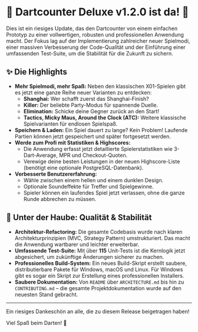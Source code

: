 # 🎉 Dartcounter Deluxe v1.2.0 ist da! 🎉

Dies ist ein riesiges Update, das den Dartcounter von einem einfachen Prototyp zu einer vollwertigen, robusten und professionellen Anwendung macht. Der Fokus lag auf der Implementierung zahlreicher neuer Spielmodi, einer massiven Verbesserung der Code-Qualität und der Einführung einer umfassenden Test-Suite, um die Stabilität für die Zukunft zu sichern.

## ✨ Die Highlights

*   **Mehr Spielmodi, mehr Spaß:** Neben den klassischen X01-Spielen gibt es jetzt eine ganze Reihe neuer Varianten zu entdecken:
    *   **Shanghai:** Wer schafft zuerst das Shanghai-Finish?
    *   **Killer:** Der beliebte Party-Modus für spannende Duelle.
    *   **Elimination:** Schicke deine Gegner zurück an den Start!
    *   **Tactics, Micky Maus, Around the Clock (ATC):** Weitere klassische Spielvarianten für endlosen Spielspaß.
*   **Speichern & Laden:** Ein Spiel dauert zu lange? Kein Problem! Laufende Partien können jetzt gespeichert und später fortgesetzt werden.
*   **Werde zum Profi mit Statistiken & Highscores:**
    *   Die Anwendung erfasst jetzt detaillierte Spielerstatistiken wie 3-Dart-Average, MPR und Checkout-Quoten.
    *   Verewige deine besten Leistungen in der neuen Highscore-Liste (benötigt eine optionale PostgreSQL-Datenbank).
*   **Verbesserte Benutzererfahrung:**
    *   Wähle zwischen einem hellen und einem dunklen Design.
    *   Optionale Soundeffekte für Treffer und Spielgewinne.
    *   Spieler können ein laufendes Spiel jetzt verlassen, ohne die ganze Runde abbrechen zu müssen.

## 🔧 Unter der Haube: Qualität & Stabilität

*   **Architektur-Refactoring:** Die gesamte Codebasis wurde nach klaren Architekturprinzipien (MVC, Strategy Pattern) umstrukturiert. Das macht die Anwendung wartbarer und leichter erweiterbar.
*   **Umfassende Test-Suite:** Mit über **115** Unit-Tests ist die Kernlogik jetzt abgesichert, um zukünftige Änderungen sicherer zu machen.
*   **Professionelles Build-System:** Ein neues Build-Skript erstellt saubere, distributierbare Pakete für Windows, macOS und Linux. Für Windows gibt es sogar ein Skript zur Erstellung eines professionellen Installers.
*   **Saubere Dokumentation:** Von `README` über `ARCHITECTURE.md` bis hin zu `CONTRIBUTING.md` – die gesamte Projektdokumentation wurde auf den neuesten Stand gebracht.

---

Ein riesiges Dankeschön an alle, die zu diesem Release beigetragen haben!

Viel Spaß beim Darten! 🎯